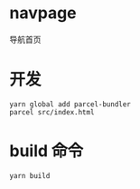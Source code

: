# navpage
导航首页

# 开发

```
yarn global add parcel-bundler
parcel src/index.html

```

# build 命令

```
yarn build
```
